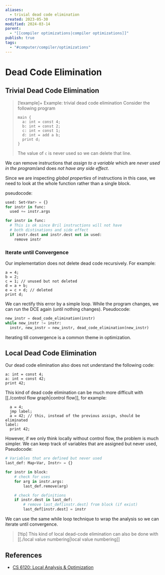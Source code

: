 ```yaml
---
aliases:
  - trivial dead code elimination
created: 2023-05-30
modified: 2024-03-14
parent:
  - "[[compiler optimizations|compiler optimizations]]"
publish: true
tags:
  - "#computer/compiler/optimizations"
---
```


# Dead Code Elimination
## Trivial Dead Code Elimination

> [!example]+ Example: trivial dead code elimination
> Consider the following program
> ```bril
> main {
>   a: int = const 4;
>   b: int = const 2;
>   c: int = const 1;
>   d: int = add a b;
>   print d;
> }
> ```
> The value of `c` is never used so we can delete that line.

We can remove instructions that _assign to a variable_ which are _never used in the program_/and does _not have any side effect_.

Since we are inspecting *global properties* of instructions in this case, we need to look at the whole function rather than a single block.

pseudocode:
```python
used: Set<Var> = {}
for instr in func:
  used += instr.args

for instr in func:
  # This is ok since Bril instructions will not have
  # both distinations and side effect
  if instr.dest and instr.dest not in used:
    remove instr
```

### Iterate until Convergence

Our implementation does not delete dead code recursively. For example:

```bril
a = 4;
b = 2;
c = 1; // unused but not deleted
d = a + b;
e = c + d; // deleted
print d;
```

We can rectify this error by a simple loop. While the program changes, we can run the DCE again (until nothing changes). Pseudocode:

```python
new_instr = dead_code_elimination(instr)
while new_instr != instr:
  instr, new_instr = new_instr, dead_code_elimination(new_instr)
```

Iterating till convergence is a common theme in optimization.

## Local Dead Code Elimination

Our dead code elimination also does not understand the following code:

```bril
a: int = const 4;
a: int = const 42;
print 42;
```

This kind of dead code elimination can be much more difficult with [[./control flow graph|control flow]], for example:

```bril
  a = 4;
  jmp label;
  a = 42; // this, instead of the previous assign, should be eliminated
label:
  print 42;
```

However, if we only think locally without control flow, the problem is much simpler. We can keep track of variables that are assigned but never used, Pseudocode:

```python
# Variables that are defined but never used
last_def: Map<Var, Instr> = {}

for instr in block:
    # check for uses
    for arg in instr.args:
        last_def.remove(arg)

    # check for definitions
    if instr.dest in last_def:
        # remove last_def[instr.dest] from block (if exist)
        last_def[instr.dest] = instr
```

We can use the same while loop technique to wrap the analysis so we can iterate until convergence.

> [!tip] This kind of local dead-code elimination can also be done with [[./local value numbering|local value numbering]]

## References
- [CS 6120: Local Analysis & Optimization](https://www.cs.cornell.edu/courses/cs6120/2023fa/lesson/3/)
